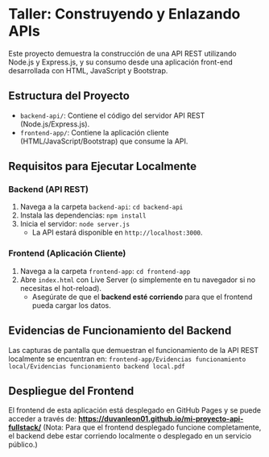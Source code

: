 # Taller: Construyendo y Enlazando APIs

Este proyecto demuestra la construcción de una API REST utilizando Node.js y Express.js, y su consumo desde una aplicación front-end desarrollada con HTML, JavaScript y Bootstrap.

## Estructura del Proyecto

-   `backend-api/`: Contiene el código del servidor API REST (Node.js/Express.js).
-   `frontend-app/`: Contiene la aplicación cliente (HTML/JavaScript/Bootstrap) que consume la API.

## Requisitos para Ejecutar Localmente

### Backend (API REST)

1.  Navega a la carpeta `backend-api`: `cd backend-api`
2.  Instala las dependencias: `npm install`
3.  Inicia el servidor: `node server.js`
    * La API estará disponible en `http://localhost:3000`.

### Frontend (Aplicación Cliente)

1.  Navega a la carpeta `frontend-app`: `cd frontend-app`
2.  Abre `index.html` con Live Server (o simplemente en tu navegador si no necesitas el hot-reload).
    * Asegúrate de que el **backend esté corriendo** para que el frontend pueda cargar los datos.

## Evidencias de Funcionamiento del Backend

Las capturas de pantalla que demuestran el funcionamiento de la API REST localmente se encuentran en:
`frontend-app/Evidencias funcionamiento local/Evidencias funcionamiento backend local.pdf`

## Despliegue del Frontend

El frontend de esta aplicación está desplegado en GitHub Pages y se puede acceder a través de:
**https://duvanleon01.github.io/mi-proyecto-api-fullstack/**
(Nota: Para que el frontend desplegado funcione completamente, el backend debe estar corriendo localmente o desplegado en un servicio público.)